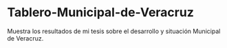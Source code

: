 # Tablero-Municipal-de-Veracruz
Muestra los resultados de mi tesis sobre el desarrollo y situación Municipal de Veracruz.
